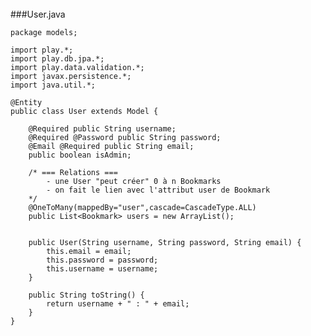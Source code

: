 <br>
###User.java

	package models;

	import play.*;
	import play.db.jpa.*;
	import play.data.validation.*;
	import javax.persistence.*;
	import java.util.*;

	@Entity
	public class User extends Model {

		@Required public String username;
	    @Required @Password public String password;
	    @Email @Required public String email;
	    public boolean isAdmin;

		/* === Relations ===
			- une User "peut créer" 0 à n Bookmarks
			- on fait le lien avec l'attribut user de Bookmark
		*/
		@OneToMany(mappedBy="user",cascade=CascadeType.ALL)
		public List<Bookmark> users = new ArrayList();


	    public User(String username, String password, String email) {
	        this.email = email;
	        this.password = password;
	        this.username = username;
	    }

		public String toString() {
			return username + " : " + email;
		}
	}